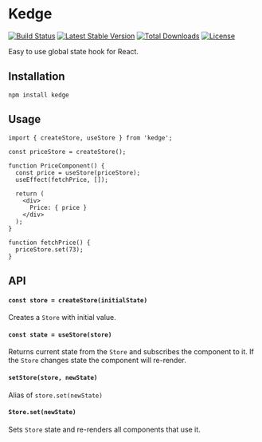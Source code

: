# Kedge

[![Build Status](https://travis-ci.org/MattStypa/kedge.svg?branch=master)](https://travis-ci.org/MattStypa/kedge)
[![Latest Stable Version](https://img.shields.io/npm/v/kedge.svg)](https://www.npmjs.com/package/kedge)
[![Total Downloads](https://img.shields.io/npm/dt/kedge.svg)](https://www.npmjs.com/package/kedge)
[![License](https://img.shields.io/npm/l/kedge.svg)](https://www.npmjs.com/package/kedge)

Easy to use global state hook for React.

## Installation

```
npm install kedge
```

## Usage

```
import { createStore, useStore } from 'kedge';

const priceStore = createStore();

function PriceComponent() {
  const price = useStore(priceStore);
  useEffect(fetchPrice, []);

  return (
    <div>
      Price: { price }
    </div>
  );
}

function fetchPrice() {
  priceStore.set(73);
}
```

## API
  #### `const store = createStore(initialState)`
  Creates a `Store` with initial value.

  #### `const state = useStore(store)`
  Returns current state from the `Store` and subscribes the component to it. If the `Store` changes state the component will re-render.

  #### `setStore(store, newState)`
  Alias of `store.set(newState)`

  #### `Store.set(newState)`
  Sets `Store` state and re-renders all components that use it.
